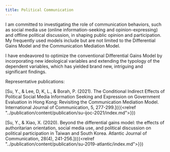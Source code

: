 ```yaml
---
title: Political Communication
---
```

I am committed to investigating the role of communication behaviors, such as social media use (online information-seeking and opinion-expressing) and offline political discussion, in shaping public opinion and participation. My frequently used models include but are not limited to the Differential Gains Model and the Communication Mediation Model.

I have endeavored to optimize the conventional Differential Gains Model by incorporating new ideological variables and extending the typology of the dependent variables, which has yielded brand new, intriguing and significant findings.

Representative publications:

[Su, Y., & Lee, D, K, L., & Borah, P. (2021). The Conditional Indirect Effects of Political Social Media Information Seeking and Expression on Government Evaluation in Hong Kong: Revisiting the Communication Mediation Model. International Journal of Communication, 5, 277-299.]({{<relref "../publication/content/publication/su-ijoc-2021/index.md">}})

[Su, Y., & Xiao, X. (2020). Beyond the differential gains model: the effects of authoritarian orientation, social media use, and political discussion on political participation in Taiwan and South Korea. Atlantic Journal of Communication, 28(4), 241-256.]({{<relref "../publication/content/publication/su-2019-atlantic/index.md">}})
